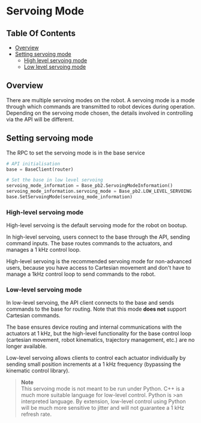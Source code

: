 <!--
* KINOVA (R) KORTEX (TM)
*
* Copyright (c) 2019 Kinova inc. All rights reserved.
*
* This software may be modified and distributed
* under the terms of the BSD 3-Clause license.
*
* Refer to the LICENSE file for details.
*
-->

<h1>Servoing Mode</h1>

<h2>Table Of Contents</h2>

<!-- TOC -->

- [Overview](#overview)
- [Setting servoing mode](#set-servoing-mode)
	- [High level servoing mode](#high-level)
	- [Low level servoing mode](#low-level)
	
<!-- /TOC -->

<a id="markdown-overview" name="overview"></a>
## Overview
There are multiple servoing modes on the robot. A servoing mode is a mode through which commands are transmitted to robot devices during operation. Depending on the servoing mode chosen, the details involved in controlling via the API will be different.

<a id="markdown-set-servoing-mode" name="set-servoing-mode"></a> 
## Setting servoing mode
The RPC to set the servoing mode is in the base service

```python
# API initialisation
base = BaseClient(router)

# Set the base in low level servoing
servoing_mode_information = Base_pb2.ServoingModeInformation()
servoing_mode_information.servoing_mode = Base_pb2.LOW_LEVEL_SERVOING
base.SetServoingMode(servoing_mode_information)
```

<a id="markdown-high-level" name="high-level"></a>
### High-level servoing mode
High-level servoing is the default servoing mode for the robot on bootup.

In high-level servoing, users connect to the base through the API, sending command inputs. The base routes commands to the actuators, and manages a 1 kHz control loop.

High-level servoing is the recommended servoing mode for non-advanced users, because you have access to Cartesian movement and don't have to manage a 1kHz control loop to send commands to the robot. 

<a id="markdown-low-level" name="low-level"></a> 
### Low-level servoing mode

In low-level servoing, the API client connects to the base and sends commands to the base for routing. Note that this mode **does not** support Cartesian commands.

The base ensures device routing and internal communications with the actuators at 1 kHz, but the high-level functionality for the base control loop (cartesian movement, robot kinematics, trajectory management, etc.) are no longer available.

Low-level servoing allows clients to control each actuator individually by sending small position increments at a 1 kHz frequency (bypassing the kinematic control library).

> **Note**  
> This servoing mode is not meant to be run under Python. C++ is a much more suitable language for low-level control. 
> Python is >an interpreted language. By extension, low-level control using Python will be much more sensitive to jitter and will not guarantee a 1 kHz refresh rate.
